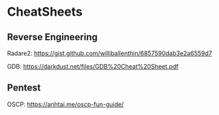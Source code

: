 # CheatSheets


## Reverse Engineering

Radare2: https://gist.github.com/williballenthin/6857590dab3e2a6559d7

GDB: https://darkdust.net/files/GDB%20Cheat%20Sheet.pdf

## Pentest
OSCP: https://anhtai.me/oscp-fun-guide/

